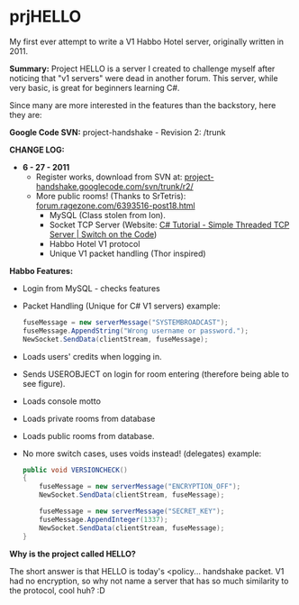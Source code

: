 # prjHELLO
My first ever attempt to write a V1 Habbo Hotel server, originally written in 2011.

**Summary:** Project HELLO is a server I created to challenge myself after noticing that "v1 servers" were dead in another forum. This server, while very basic, is great for beginners learning C#.

Since many are more interested in the features than the backstory, here they are:

**Google Code SVN:** project-handshake - Revision 2: /trunk

**CHANGE LOG:**
- **6 - 27 - 2011**
  - Register works, download from SVN at: [project-handshake.googlecode.com/svn/trunk/r2/](http://project-handshake.googlecode.com/svn/trunk/r2/)
  - More public rooms! (Thanks to SrTetris): [forum.ragezone.com/6393516-post18.html](http://forum.ragezone.com/6393516-post18.html)
    - MySQL (Class stolen from Ion).
    - Socket TCP Server (Website: [C# Tutorial - Simple Threaded TCP Server | Switch on the Code](https://www.switchonthecode.com/tutorials/csharp-tutorial-simple-threaded-tcp-server))
    - Habbo Hotel V1 protocol
    - Unique V1 packet handling (Thor inspired)

**Habbo Features:**
- Login from MySQL - checks features
- Packet Handling (Unique for C# V1 servers) example:

    ```csharp
    fuseMessage = new serverMessage("SYSTEMBROADCAST");
    fuseMessage.AppendString("Wrong username or password.");
    NewSocket.SendData(clientStream, fuseMessage);
    ```

- Loads users' credits when logging in.
- Sends USEROBJECT on login for room entering (therefore being able to see figure).
- Loads console motto
- Loads private rooms from database
- Loads public rooms from database.
- No more switch cases, uses voids instead! (delegates) example:

    ```csharp
    public void VERSIONCHECK()
    {
        fuseMessage = new serverMessage("ENCRYPTION_OFF");
        NewSocket.SendData(clientStream, fuseMessage);

        fuseMessage = new serverMessage("SECRET_KEY");
        fuseMessage.AppendInteger(1337);
        NewSocket.SendData(clientStream, fuseMessage);
    }
    ```

**Why is the project called HELLO?**

The short answer is that HELLO is today's <policy... handshake packet. V1 had no encryption, so why not name a server that has so much similarity to the protocol, cool huh? :D
